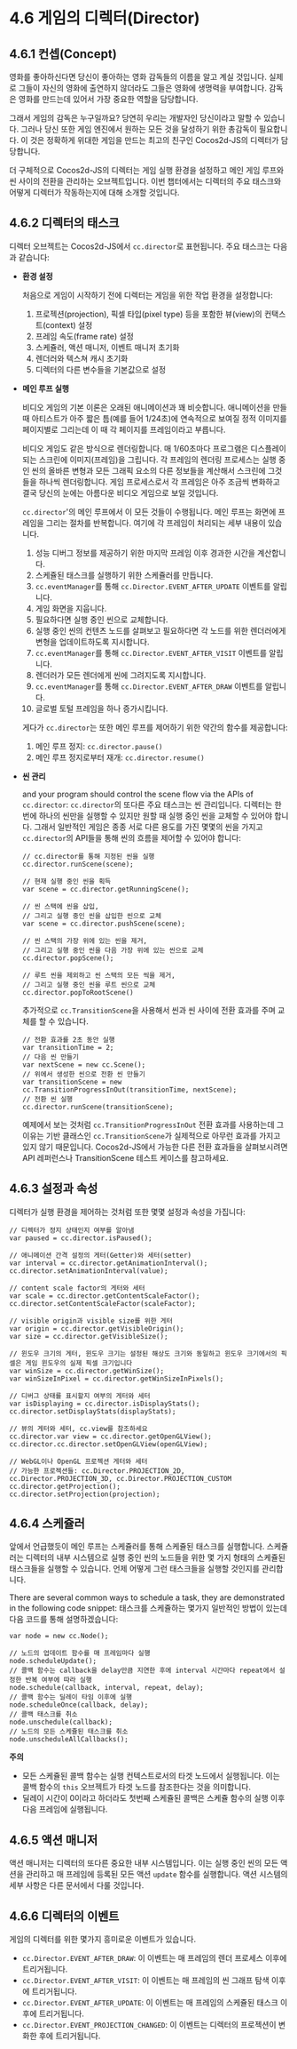 # 4.6 게임의 디렉터(Director)

## 4.6.1 컨셉(Concept)

영화를 좋아하신다면 당신이 좋아하는 영화 감독들의 이름을 알고 계실 것입니다. 실제로 그들이 자신의 영화에 출연하지 않더라도 그들은 영화에 생명력을 부여합니다. 감독은 영화를 만드는데 있어서 가장 중요한 역할을 담당합니다.

그래서 게임의 감독은 누구일까요? 당연히 우리는 개발자인 당신이라고 말할 수 있습니다. 그러나 당신 또한 게임 엔진에서 원하는 모든 것을 달성하기 위한 총감독이 필요합니다. 이 것은 정확하게 위대한 게임을 만드는 최고의 친구인 Cocos2d-JS의 디렉터가 담당합니다. 

더 구체적으로 Cocos2d-JS의 디렉터는 게임 실행 환경을 설정하고 메인 게임 루프와 씬 사이의 전환을 관리하는 오브젝트입니다. 이번 챕터에서는 디렉터의 주요 태스크와 어떻게 디렉터가 작동하는지에 대해 소개할 것입니다.

## 4.6.2 디렉터의 태스크

디렉터 오브젝트는 Cocos2d-JS에서 `cc.director`로 표현됩니다. 주요 태스크는 다음과 같습니다:

- **환경 설정**

    처음으로 게임이 시작하기 전에 디렉터는 게임을 위한 작업 환경을 설정합니다:

    1. 프로젝션(projection), 픽셀 타입(pixel type) 등을 포함한 뷰(view)의 컨택스트(context) 설정
    2. 프레임 속도(frame rate) 설정
    3. 스케쥴러, 액션 매니저, 이벤트 매니저 초기화
    4. 렌더러와 텍스쳐 캐시 초기화
    5. 디렉터의 다른 변수들을 기본값으로 설정

- **메인 루프 실행**
    
    비디오 게임의 기본 이론은 오래된 애니메이션과 꽤 비슷합니다. 애니메이션을 만들 때 아티스트가 아주 짧은 틈(예를 들어 1/24초)에 연속적으로 보여질 정적 이미지를 페이지별로 그리는데 이 때 각 페이지를 프레임이라고 부릅니다.

    비디오 게임도 같은 방식으로 렌더링합니다. 매 1/60초마다 프로그램은 디스플레이되는 스크린에 이미지(프레임)을 그립니다. 각 프레임의 렌더링 프로세스는 실행 중인 씬의 올바른 변형과 모든 그래픽 요소의 다른 정보들을 계산해서 스크린에 그것들을 하나씩 렌더링합니다. 게임 프로세스로서 각 프레임은 아주 조금씩 변화하고 결국 당신의 눈에는 아름다운 비디오 게임으로 보일 것입니다.

    `cc.director`'의 메인 루프에서 이 모든 것들이 수행됩니다. 메인 루프는 화면에 프레임을 그리는 절차를 반복합니다. 여기에 각 프레임이 처리되는 세부 내용이 있습니다.

    1. 성능 디버그 정보를 제공하기 위한 마지막 프레임 이후 경과한 시간을 계산합니다.
    2. 스케쥴된 태스크를 실행하기 위한 스케쥴러를 만듭니다.
    3. `cc.eventManager`를 통해 `cc.Director.EVENT_AFTER_UPDATE` 이벤트를 알립니다.
    4. 게임 화면을 지웁니다.
    5. 필요하다면 실행 중인 씬으로 교체합니다.
    6. 실행 중인 씬의 컨텐츠 노드를 살펴보고 필요하다면 각 노드를 위한 렌더러에게 변형을 업데이트하도록 지시합니다.
    7. `cc.eventManager`를 통해 `cc.Director.EVENT_AFTER_VISIT` 이벤트를 알립니다.
    8. 렌더러가 모든 렌더에게 씬에 그려지도록 지시합니다.
    9. `cc.eventManager`를 통해 `cc.Director.EVENT_AFTER_DRAW` 이벤트를 알립니다.
    10. 글로벌 토털 프레임을 하나 증가시킵니다.

    게다가 `cc.director`는 또한 메인 루프를 제어하기 위한 약간의 함수를 제공합니다:

    1. 메인 루프 정지: `cc.director.pause()`
    2. 메인 루프 정지로부터 재개: `cc.director.resume()`

- **씬 관리**

    and your program should control the scene flow via the APIs of `cc.director`:
    `cc.director`의 또다른 주요 태스크는 씬 관리입니다. 디렉터는 한번에 하나의 씬만을 실행할 수 있지만 원할 때 실행 중인 씬을 교체할 수 있어야 합니다. 그래서 일반적인 게임은 종종 서로 다른 용도를 가진 몇몇의 씬을 가지고 `cc.director`의 API들을 통해 씬의 흐름을 제어할 수 있어야 합니다:
    
    ```
    // cc.director를 통해 지정된 씬을 실행
    cc.director.runScene(scene);

    // 현재 실행 중인 씬을 획득
    var scene = cc.director.getRunningScene();
    
    // 씬 스택에 씬을 삽입,
    // 그리고 실행 중인 씬을 삽입한 씬으로 교체
    var scene = cc.director.pushScene(scene);

    // 씬 스택의 가장 위에 있는 씬을 제거,
    // 그리고 실행 중인 씬을 다음 가장 위에 있는 씬으로 교체
    cc.director.popScene();
    
    // 루트 씬을 제외하고 씬 스택의 모든 씩을 제거,
    // 그리고 실행 중인 씬을 루트 씬으로 교체
    cc.director.popToRootScene()
    ```

    추가적으로 `cc.TransitionScene`을 사용해서 씬과 씬 사이에 전환 효과를 주며 교체를 할 수 있습니다.

    ```
    // 전환 효과를 2초 동안 실행
    var transitionTime = 2;
    // 다음 씬 만들기
    var nextScene = new cc.Scene();
    // 위에서 생성한 씬으로 전환 씬 만들기
    var transitionScene = new cc.TransitionProgressInOut(transitionTime, nextScene);
    // 전환 씬 실행
    cc.director.runScene(transitionScene);
    ```

    예제에서 보는 것처럼 `cc.TransitionProgressInOut` 전환 효과를 사용하는데 그 이유는 기반 클래스인 `cc.TransitionScene`가 실제적으로 아무런 효과를 가지고 있지 않기 때문입니다. Cocos2d-JS에서 가능한 다른 전환 효과들을 살펴보시려면 API 레퍼런스나 TransitionScene 테스트 케이스를 참고하세요. 

## 4.6.3 설정과 속성

디렉터가 실행 환경을 제어하는 것처럼 또한 몇몇 설정과 속성을 가집니다:

```
// 디렉터가 정지 상태인지 여부를 알아냄
var paused = cc.director.isPaused();

// 애니메이션 간격 설정의 게터(Getter)와 세터(setter)
var interval = cc.director.getAnimationInterval();
cc.director.setAnimationInterval(value);

// content scale factor의 게터와 세터 
var scale = cc.director.getContentScaleFactor();
cc.director.setContentScaleFactor(scaleFactor);

// visible origin과 visible size를 위한 게터
var origin = cc.director.getVisibleOrigin();
var size = cc.director.getVisibleSize();

// 윈도우 크기의 게터, 윈도우 크기는 설정된 해상도 크기와 동일하고 윈도우 크기에서의 픽셀은 게임 윈도우의 실제 픽셀 크기입니다
var winSize = cc.director.getWinSize();
var winSizeInPixel = cc.director.getWinSizeInPixels();

// 디버그 상태를 표시할지 여부의 게터와 세터 
var isDisplaying = cc.director.isDisplayStats();
cc.director.setDisplayStats(displayStats);

// 뷰의 게터와 세터, cc.view를 참조하세요
cc.director.var view = cc.director.getOpenGLView();
cc.director.cc.director.setOpenGLView(openGLView);

// WebGL이나 OpenGL 프로젝션 게터와 세터
// 가능한 프로젝션들: cc.Director.PROJECTION_2D, cc.Director.PROJECTION_3D, cc.Director.PROJECTION_CUSTOM
cc.director.getProjection();
cc.director.setProjection(projection);
```

## 4.6.4 스케쥴러

앞에서 언급했듯이 메인 루프는 스케쥴러를 통해 스케쥴된 태스크를 실행합니다. 스케쥴러는 디렉터의 내부 시스템으로 실행 중인 씬의 노드들을 위한 몇 가지 형태의 스케쥴된 태스크들을 실행할 수 있습니다. 언제 어떻게 그런 태스크들을 실행할 것인지를 관리합니다.

There are several common ways to schedule a task, they are demonstrated in the following code snippet:
태스크를 스케쥴하는 몇가지 일반적인 방법이 있는데 다음 코드를 통해 설명하겠습니다:

```
var node = new cc.Node();

// 노드의 업데이트 함수를 매 프레임마다 실행
node.scheduleUpdate();
// 콜백 함수는 callback을 delay만큼 지연한 후에 interval 시간마다 repeat에서 설정한 반복 여부에 따라 실행
node.schedule(callback, interval, repeat, delay);
// 콜백 함수는 딜레이 타임 이후에 실행
node.scheduleOnce(callback, delay);
// 콜백 태스크를 취소
node.unschedule(callback);
// 노드의 모든 스케쥴된 태스크를 취소
node.unscheduleAllCallbacks();
```

**주의**

- 모든 스케쥴된 콜백 함수는 실행 컨텍스트로서의 타겟 노드에서 실행됩니다. 이는 콜백 함수의 `this` 오브젝트가 타겟 노드를 참조한다는 것을 의미합니다.
- 딜레이 시간이 0이라고 하더라도 첫번째 스케쥴된 콜백은 스케쥴 함수의 실행 이후 다음 프레임에 실행됩니다.

## 4.6.5 액션 매니저

액션 매니저는 디렉터의 또다른 중요한 내부 시스템입니다. 이는 실행 중인 씬의 모든 액션을 관리하고 매 프레임에 등록된 모든 액션 `update` 함수를 실행합니다. 액션 시스템의 세부 사항은 다른 문서에서 다룰 것입니다. 

## 4.6.6 디렉터의 이벤트

게임의 디렉터를 위한 몇가지 흥미로운 이벤트가 있습니다. 

- `cc.Director.EVENT_AFTER_DRAW`: 이 이벤트는 매 프레임의 렌더 프로세스 이후에 트리거됩니다.
- `cc.Director.EVENT_AFTER_VISIT`: 이 이벤트는 매 프레임의 씬 그래프 탐색 이후에 트리거됩니다.
- `cc.Director.EVENT_AFTER_UPDATE`: 이 이벤트는 매 프레임의 스케쥴된 태스크 이후에 트리거됩니다.
- `cc.Director.EVENT_PROJECTION_CHANGED`: 이 이벤트는 디렉터의 프로젝션이 변화한 후에 트리거됩니다.
